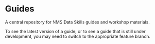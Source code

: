 # Guides
A central repository for NMS Data Skills guides and workshop materials.

To see the latest version of a guide, or to see a guide that is still under
development, you may need to switch to the appropriate feature branch.
